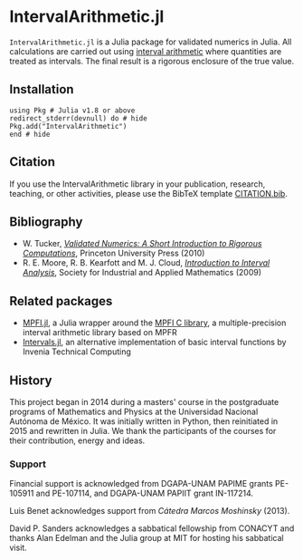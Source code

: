 # IntervalArithmetic.jl

`IntervalArithmetic.jl` is a Julia package for validated numerics in Julia. All calculations are carried out using [interval arithmetic](https://en.wikipedia.org/wiki/Interval_arithmetic) where quantities are treated as intervals. The final result is a rigorous enclosure of the true value.

## Installation

```@repl
using Pkg # Julia v1.8 or above
redirect_stderr(devnull) do # hide
Pkg.add("IntervalArithmetic")
end # hide
```

## Citation

If you use the IntervalArithmetic library in your publication, research, teaching, or other activities, please use the BibTeX template [CITATION.bib](https://github.com/JuliaIntervals/IntervalArithmetic.jl/blob/main/CITATION.bib).


## Bibliography

- W. Tucker, [*Validated Numerics: A Short Introduction to Rigorous Computations*](https://press.princeton.edu/books/hardcover/9780691147819/validated-numerics), Princeton University Press (2010)
- R. E. Moore, R. B. Kearfott and M. J. Cloud, [*Introduction to Interval Analysis*](https://doi.org/10.1137/1.9780898717716), Society for Industrial and Applied Mathematics (2009)

## Related packages

- [MPFI.jl](https://github.com/andrioni/MPFI.jl), a Julia wrapper around the [MPFI C library](http://perso.ens-lyon.fr/nathalie.revol/software.html), a multiple-precision interval arithmetic library based on MPFR
- [Intervals.jl](https://github.com/invenia/Intervals.jl), an alternative implementation of basic interval functions by Invenia Technical Computing

## History

This project began in 2014 during a masters' course in the postgraduate programs of Mathematics and Physics at the Universidad Nacional Autónoma de México. It was initially written in Python, then reinitiated in 2015 and rewritten in Julia. We thank the participants of the courses for their contribution, energy and ideas.

### Support

Financial support is acknowledged from DGAPA-UNAM PAPIME grants PE-105911 and PE-107114, and DGAPA-UNAM PAPIIT grant IN-117214.

Luis Benet acknowledges support from *Cátedra Marcos Moshinsky* (2013).

David P. Sanders acknowledges a sabbatical fellowship from CONACYT and thanks Alan Edelman and the Julia group at MIT for hosting his sabbatical visit.
